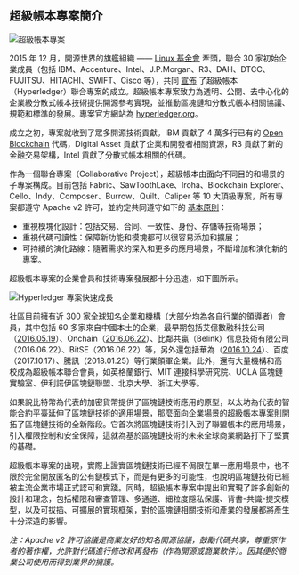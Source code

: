 ## 超級帳本專案簡介

![超級帳本專案](_images/hyperledger_logo.png)

2015 年 12 月，開源世界的旗艦組織 —— [Linux 基金會](http://www.linuxfoundation.org) 牽頭，聯合 30 家初始企業成員（包括 IBM、Accenture、Intel、J.P.Morgan、R3、DAH、DTCC、FUJITSU、HITACHI、SWIFT、Cisco 等），共同 [宣佈](https://www.hyperledger.org/news/announcement/2016/02/hyperledger-project-announces-30-founding-members) 了超級帳本（Hyperledger）聯合專案的成立。超級帳本專案致力為透明、公開、去中心化的企業級分散式帳本技術提供開源參考實現，並推動區塊鏈和分散式帳本相關協議、規範和標準的發展。專案官方網站為 [hyperledger.org](https://www.hyperledger.org)。

成立之初，專案就收到了眾多開源技術貢獻。IBM 貢獻了 4 萬多行已有的 [Open Blockchain](https://github.com/openblockchain) 代碼，Digital Asset 貢獻了企業和開發者相關資源，R3 貢獻了新的金融交易架構，Intel 貢獻了分散式帳本相關的代碼。  

作為一個聯合專案（Collaborative Project），超級帳本由面向不同目的和場景的子專案構成。目前包括 Fabric、SawToothLake、Iroha、Blockchain Explorer、Cello、Indy、Composer、Burrow、Quilt、Caliper 等 10 大頂級專案，所有專案都遵守 Apache v2 許可，並約定共同遵守如下的 [基本原則](https://github.com/hyperledger/hyperledger)：

* 重視模塊化設計：包括交易、合同、一致性、身份、存儲等技術場景；
* 重視代碼可讀性：保障新功能和模塊都可以很容易添加和擴展；
* 可持續的演化路線：隨著需求的深入和更多的應用場景，不斷增加和演化新的專案。

超級帳本專案的企業會員和技術專案發展都十分迅速，如下圖所示。

![Hyperledger 專案快速成長](_images/community_growth.png)

社區目前擁有近 300 家全球知名企業和機構（大部分均為各自行業的領導者）會員，其中包括 60 多家來自中國本土的企業，最早期包括艾億數融科技公司（[2016.05.19](https://www.hyperledger.org/news/announcement/2016/05/hyperledger-project-announces-addition-eight-new-members)）、Onchain（[2016.06.22](https://www.hyperledger.org/news/announcement/2016/06/hyperledger-projects-maintains-strong-momentum-new-members)）、比鄰共贏（Belink）信息技術有限公司（2016.06.22）、BitSE（2016.06.22）等，另外還包括華為（[2016.10.24](https://www.hyperledger.org/announcements/2016/10/24/hyperledger-reaches-95-members-ahead-of-money2020)）、百度（2017.10.17）、騰訊（2018.01.25）等行業領軍企業。此外，還有大量機構和高校成為超級帳本聯合會員，如英格蘭銀行、MIT 連接科學研究院、UCLA 區塊鏈實驗室、伊利諾伊區塊鏈聯盟、北京大學、浙江大學等。

如果說比特幣為代表的加密貨幣提供了區塊鏈技術應用的原型，以太坊為代表的智能合約平臺延伸了區塊鏈技術的適用場景，那麼面向企業場景的超級帳本專案則開拓了區塊鏈技術的全新階段。它首次將區塊鏈技術引入到了聯盟帳本的應用場景，引入權限控制和安全保障，這就為基於區塊鏈技術的未來全球商業網路打下了堅實的基礎。

超級帳本專案的出現，實際上證實區塊鏈技術已經不侷限在單一應用場景中，也不限於完全開放匿名的公有鏈模式下，而是有更多的可能性，也說明區塊鏈技術已經被主流企業市場正式認可和實踐。同時，超級帳本專案中提出和實現了許多創新的設計和理念，包括權限和審查管理、多通道、細粒度隱私保護、背書-共識-提交模型，以及可拔插、可擴展的實現框架，對於區塊鏈相關技術和產業的發展都將產生十分深遠的影響。

*注：Apache v2 許可協議是商業友好的知名開源協議，鼓勵代碼共享，尊重原作者的著作權，允許對代碼進行修改和再發布（作為開源或商業軟件）。因其便於商業公司使用而得到業界的擁護。*

